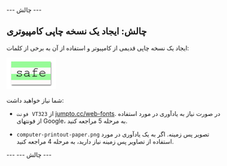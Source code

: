 \--- چالش \---

## چالش: ایجاد یک نسخه چاپی کامپیوتری

ایجاد یک نسخه چاپی قدیمی از کامپیوتر و استفاده از آن به برخی از کلمات:

![تصویری](images/letter-fonts-printout.png)

شما نیاز خواهید داشت:

+ `فونت VT323` از <a href="http://jumpto.cc/web-fonts" target="_blank">jumpto.cc/web-fonts</a>. در صورت نیاز به یادآوری در مورد استفاده از فونتهای Google، به مرحله 5 مراجعه کنید.

+ `computer-printout-paper.png` تصویر پس زمینه. اگر به یک یادآوری در مورد استفاده از تصاویر پس زمینه نیاز دارید، به مرحله 4 مراجعه کنید.

\--- \--- چالش \---